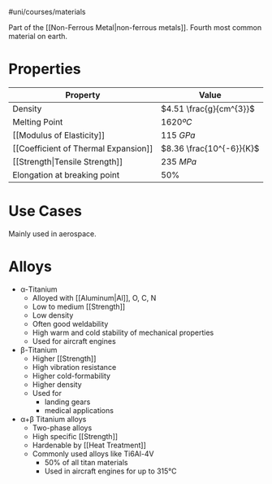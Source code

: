 #uni/courses/materials 

Part of the [[Non-Ferrous Metal|non-ferrous metals]]. Fourth most common material on earth.

# Properties

| Property                             | Value                    |
| ------------------------------------ | ------------------------ |
| Density                              | $4.51 \frac{g}{cm^{3}}$  |
| Melting Point                        | $1620 ºC$                |
| [[Modulus of Elasticity]]            | $115 \ GPa$              |
| [[Coefficient of Thermal Expansion]] | $8.36 \frac{10^{-6}}{K}$ |
| [[Strength\|Tensile Strength]]       | $235 \ MPa$              |
| Elongation at breaking point         | $50 \%$                  |

# Use Cases

Mainly used in aerospace.

# Alloys

- α-Titanium
	- Alloyed with [[Aluminum|Al]], O, C, N
	- Low to medium [[Strength]]
	- Low density
	- Often good weldability
	- High warm and cold stability of mechanical properties
	- Used for aircraft engines
- β-Titanium
	- Higher [[Strength]]
	- High vibration resistance
	- Higher cold-formability
	- Higher density
	- Used for
		- landing gears
		- medical applications
- α+β Titanium alloys
	- Two-phase alloys
	- High specific [[Strength]]
	- Hardenable by [[Heat Treatment]]
	- Commonly used alloys like Ti6Al-4V
		- 50% of all titan materials
		- Used in aircraft engines for up to 315°C